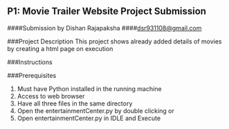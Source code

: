 ## P1: Movie Trailer Website Project Submission

####Submission by Dishan Rajapaksha
####dsr931108@gmail.com

###Project Description
This project shows already added details of movies by creating a html page on execution


###Instructions

###Prerequisites

1. Must have Python installed in the running machine
2. Access to web browser
3. Have all three files in the same directory
4. Open the entertainmentCenter.py by double clicking or
5. Open entertainmentCenter.py in IDLE and Execute


